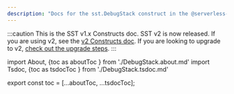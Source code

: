```yaml
---
description: "Docs for the sst.DebugStack construct in the @serverless-stack/resources package"
---
```


:::caution
This is the SST v1.x Constructs doc. SST v2 is now released. If you are using v2, see the [v2 Constructs doc](/constructs). If you are looking to upgrade to v2, [check out the upgrade steps](/upgrade-guide#upgrade-to-v20).
:::

import About, {toc as aboutToc } from './DebugStack.about.md'
import Tsdoc, {toc as tsdocToc } from './DebugStack.tsdoc.md'

<About />
<Tsdoc />

export const toc = [...aboutToc, ...tsdocToc];